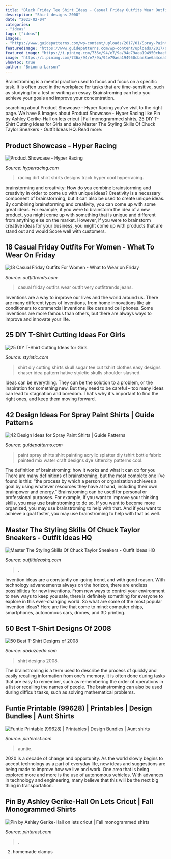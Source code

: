 ```yaml
---
title: "Black Friday Tee Shirt Ideas - Casual Friday Outfits Wear Outfit Very Outfittrends Jeans"
description: "Shirt designs 2008"
date: "2023-02-04"
categories:
- "ideas"
tags: ["ideas"]
images:
- "https://www.guidepatterns.com/wp-content/uploads/2017/01/Spray-Painting-T-Shirts.jpg"
featuredImage: "https://www.guidepatterns.com/wp-content/uploads/2017/01/Spray-Painting-T-Shirts.jpg"
featured_image: "https://i.pinimg.com/736x/94/e7/9a/94e79aea194950cbae8ae6a4cea3a4d6.jpg"
image: "https://i.pinimg.com/736x/94/e7/9a/94e79aea194950cbae8ae6a4cea3a4d6.jpg"
ShowToc: true
author: "Brionna Larson"
---
```



Brainstroming is a mental practice used to focus and focus on a specific task. It is often used in the workplace for tasks that are time-sensitive, such as studying for a test or writing an essay. Brainstroming can help you achieve your goals and improve your concentration.

	

		
searching about Product Showcase - Hyper Racing you've visit to the right page. We have 8 Images about Product Showcase - Hyper Racing like Pin by Ashley Gerike-Hall on lets cricut | Fall monogrammed shirts, 25 DIY T-Shirt Cutting Ideas for Girls and also Master The Styling Skills Of Chuck Taylor Sneakers - Outfit Ideas HQ. Read more:
		
    
## Product Showcase - Hyper Racing

<img loading=lazy src="https://hyperracing.com/Assets/images/Hyper_images/44-080.jpg" onerror="this.onerror=null;this.src='https://tse3.mm.bing.net/th?id=OIP.GVRutfqtAjcaVKhQ5CIOMwHaHa&amp;pid=15.1';" alt="Product Showcase - Hyper Racing">

_Source: hyperracing.com_

>racing dirt shirt shirts designs track hyper cool hyperracing. 

	

brainstorming and creativity: How do you combine brainstorming and creativity in order to come up with unique ideas?
Creativity is a necessary component of brainstorming, but it can also be used to create unique ideas. By combining brainstorming and creativity, you can come up with some great ideas. For example, if you were to brainstorm the idea of a new product, you might come up with something that is unique and different from anything else on the market. However, if you were to brainstorm creative ideas for your business, you might come up with products that are stand out and would Score well with customers.

    
## 18 Casual Friday Outfits For Women - What To Wear On Friday

<img loading=lazy src="https://www.outfittrends.com/wp-content/uploads/2017/03/Casual-Friday-Outfit-Ideas-For-Women-3.jpg" onerror="this.onerror=null;this.src='https://tse2.mm.bing.net/th?id=OIP.ofSHLyqNI2CsQsyti1a6UQHaLX&amp;pid=15.1';" alt="18 Casual Friday Outfits For Women - What to Wear on Friday">

_Source: outfittrends.com_

>casual friday outfits wear outfit very outfittrends jeans. 

	

Inventions are a way to improve our lives and the world around us. There are many different types of inventions, from home innovations like air conditioners to commercial inventions like cars and cell phones. Some inventions are more famous than others, but there are always ways to improve and innovate your life.

    
## 25 DIY T-Shirt Cutting Ideas For Girls

<img loading=lazy src="http://styletic.com/wp-content/uploads/2014/11/diy-tshirt-cutting-ideas/10-sugar-skull-t-shirt-cutting.jpg" onerror="this.onerror=null;this.src='https://tse2.mm.bing.net/th?id=OIP.XTQpIiqR0-dZ1DY59xBgYwHaKn&amp;pid=15.1';" alt="25 DIY T-Shirt Cutting Ideas for Girls">

_Source: styletic.com_

>shirt diy cutting shirts skull sugar tee cut tshirt clothes easy designs chaser idea pattern hative styletic skulls shoulder slashed. 

	

Ideas can be everything. They can be the solution to a problem, or the inspiration for something new. But they need to be careful – too many ideas can lead to stagnation and boredom. That's why it's important to find the right ones, and keep them moving forward.

    
## 42 Design Ideas For Spray Paint Shirts | Guide Patterns

<img loading=lazy src="https://www.guidepatterns.com/wp-content/uploads/2017/01/Spray-Painting-T-Shirts.jpg" onerror="this.onerror=null;this.src='https://tse3.mm.bing.net/th?id=OIP.NLBN7rHS_-l-3lUYccWOLwHaLK&amp;pid=15.1';" alt="42 Design Ideas for Spray Paint Shirts | Guide Patterns">

_Source: guidepatterns.com_

>paint spray shirts shirt painting acrylic splatter diy tshirt bottle fabric painted mix water craft designs dye sittercity patterns cool. 

	

The definition of brainstroming: how it works and what it can do for you
There are many definitions of brainstroming, but the most complete one I’ve found is this: “the process by which a person or organization achieves a goal by using whatever resources they have at hand, including their own brainpower and energy.” Brainstroming can be used for personal or professional purposes. For example, if you want to improve your thinking skills, you may use brainstroming to do so. If you want to become more organized, you may use brainstroming to help with that. And if you want to achieve a goal faster, you may use brainstroming to help with that as well.

    
## Master The Styling Skills Of Chuck Taylor Sneakers - Outfit Ideas HQ

<img loading=lazy src="https://outfitideashq.com/wp-content/uploads/2017/01/chuck-taylor-9-643x1024.jpg" onerror="this.onerror=null;this.src='https://tse3.mm.bing.net/th?id=OIP.2rYr1588XrBi0syoIPcjhQHaLy&amp;pid=15.1';" alt="Master The Styling Skills Of Chuck Taylor Sneakers - Outfit Ideas HQ">

_Source: outfitideashq.com_

>. 

	

Invention ideas are a constantly on-going trend, and with good reason. With technology advancements always on the horizon, there are endless possibilities for new inventions. From new ways to control your environment to new ways to keep you safe, there is definitely something for everyone to explore in this ever-changing world. So what are some of the most popular invention ideas? Here are five that come to mind: computer chips, smartphones, autonomous cars, drones, and 3D printing.

    
## 50 Best T-Shirt Designs Of 2008

<img loading=lazy src="http://imgs.abduzeedo.com/files/articles/50-best-t-shirt-designs-2008/emptees-shirt-286.jpg" onerror="this.onerror=null;this.src='https://tse1.mm.bing.net/th?id=OIP.Rtvjwn-JX6HOlelPvjtA-AHaDt&amp;pid=15.1';" alt="50 Best T-Shirt Designs of 2008">

_Source: abduzeedo.com_

>shirt designs 2008. 

	

The brainstroming is a term used to describe the process of quickly and easily recalling information from one's memory. It is often done during tasks that are easy to remember, such as remembering the order of operations in a list or recalling the names of people. The brainstroming can also be used during difficult tasks, such as solving mathematical problems.

    
## Funtie Printable (99628) | Printables | Design Bundles | Aunt Shirts

<img loading=lazy src="https://i.pinimg.com/736x/5b/1d/9b/5b1d9b8cddce1f5180671559913d8871.jpg" onerror="this.onerror=null;this.src='https://tse3.mm.bing.net/th?id=OIP.WB_617RqWqrEWnTNFNQYegHaE8&amp;pid=15.1';" alt="Funtie Printable (99628) | Printables | Design Bundles | Aunt shirts">

_Source: pinterest.com_

>auntie. 

	

2020 is a decade of change and opportunity. As the world slowly begins to accept technology as a part of everyday life, new ideas and suggestions are being made to improve how we live and work. One area that is being explored more and more is the use of autonomous vehicles. With advances in technology and engineering, many believe that this will be the next big thing in transportation.

    
## Pin By Ashley Gerike-Hall On Lets Cricut | Fall Monogrammed Shirts

<img loading=lazy src="https://i.pinimg.com/736x/94/e7/9a/94e79aea194950cbae8ae6a4cea3a4d6.jpg" onerror="this.onerror=null;this.src='https://tse4.mm.bing.net/th?id=OIP.fDgsPgXNlESk3sFJP8JDYQHaLH&amp;pid=15.1';" alt="Pin by Ashley Gerike-Hall on lets cricut | Fall monogrammed shirts">

_Source: pinterest.com_

>. 

	

2. homemade clamps

